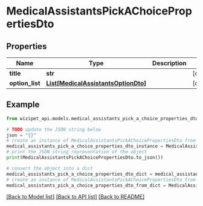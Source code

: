 # MedicalAssistantsPickAChoicePropertiesDto


## Properties

Name | Type | Description | Notes
------------ | ------------- | ------------- | -------------
**title** | **str** |  | [optional] 
**option_list** | [**List[MedicalAssistantsOptionDto]**](MedicalAssistantsOptionDto.md) |  | [optional] 

## Example

```python
from wizipet_api.models.medical_assistants_pick_a_choice_properties_dto import MedicalAssistantsPickAChoicePropertiesDto

# TODO update the JSON string below
json = "{}"
# create an instance of MedicalAssistantsPickAChoicePropertiesDto from a JSON string
medical_assistants_pick_a_choice_properties_dto_instance = MedicalAssistantsPickAChoicePropertiesDto.from_json(json)
# print the JSON string representation of the object
print(MedicalAssistantsPickAChoicePropertiesDto.to_json())

# convert the object into a dict
medical_assistants_pick_a_choice_properties_dto_dict = medical_assistants_pick_a_choice_properties_dto_instance.to_dict()
# create an instance of MedicalAssistantsPickAChoicePropertiesDto from a dict
medical_assistants_pick_a_choice_properties_dto_from_dict = MedicalAssistantsPickAChoicePropertiesDto.from_dict(medical_assistants_pick_a_choice_properties_dto_dict)
```
[[Back to Model list]](../README.md#documentation-for-models) [[Back to API list]](../README.md#documentation-for-api-endpoints) [[Back to README]](../README.md)


